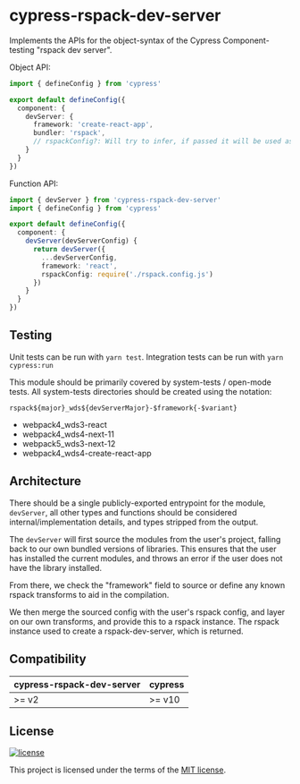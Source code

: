 # cypress-rspack-dev-server

Implements the APIs for the object-syntax of the Cypress Component-testing "rspack dev server".

Object API:

```ts
import { defineConfig } from 'cypress'

export default defineConfig({
  component: {
    devServer: {
      framework: 'create-react-app',
      bundler: 'rspack',
      // rspackConfig?: Will try to infer, if passed it will be used as is
    }
  }
})
```

Function API:

```ts
import { devServer } from 'cypress-rspack-dev-server'
import { defineConfig } from 'cypress'

export default defineConfig({
  component: {
    devServer(devServerConfig) {
      return devServer({
        ...devServerConfig,
        framework: 'react',
        rspackConfig: require('./rspack.config.js')
      })
    }
  }
})
```

## Testing

Unit tests can be run with `yarn test`. Integration tests can be run with `yarn cypress:run`

This module should be primarily covered by system-tests / open-mode tests. All system-tests directories should be
created using the notation:

`rspack${major}_wds${devServerMajor}-$framework{-$variant}`

- webpack4_wds3-react
- webpack4_wds4-next-11
- webpack5_wds3-next-12
- webpack4_wds4-create-react-app

## Architecture

There should be a single publicly-exported entrypoint for the module, `devServer`, all other types and functions should be considered internal/implementation details, and types stripped from the output.

The `devServer` will first source the modules from the user's project, falling back to our own bundled versions of
libraries. This ensures that the user has installed the current modules, and throws an error if the user does not have
the library installed.

From there, we check the "framework" field to source or define any known rspack transforms to aid in the compilation.

We then merge the sourced config with the user's rspack config, and layer on our own transforms, and provide this to a
rspack instance. The rspack instance used to create a rspack-dev-server, which is returned.

## Compatibility

| cypress-rspack-dev-server | cypress |
|---------------------------|---------|
| >= v2                     | >= v10  |

## License

[![license](https://img.shields.io/badge/license-MIT-green.svg)](https://github.com/cypress-io/cypress/blob/develop/LICENSE)

This project is licensed under the terms of the [MIT license](/LICENSE).

